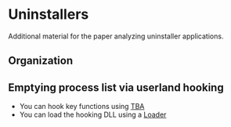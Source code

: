 # Uninstallers

Additional material for the paper analyzing uninstaller applications.

## Organization

## Emptying process list via userland hooking

  * You can hook key functions using [TBA]()
  * You can load the hooking DLL using a [Loader](https://github.com/marcusbotacin/MalwareFuzz/tree/main/Windows/Loader)
